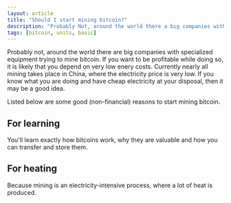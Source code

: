 ```yaml
---
layout: article
title: "Should I start mining bitcoin?"
description: "Probably Not, around the world there a big companies with specialized equipment trying to mine bitcoin."
tags: [bitcoin, units, basic]
---
```


Probably not, around the world there are big companies with specialized equipment trying to mine bitcoin. If you want to be profitable while doing so, it is likely that you depend on very low enery costs. Currently nearly all mining takes place in China, where the electricity price is very low. If you know what you are doing and have cheap electricity at your disposal, then it may be a good idea.

Listed below are some good (non-financial) reasons to start mining bitcoin.

## For learning
You'll learn exactly how bitcoins work, why they are valuable and how you can transfer and store them.

## For heating
Because mining is an electricity-intensive process, where a lot of heat is produced.
